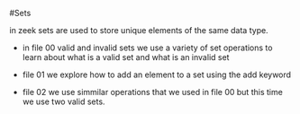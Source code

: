 #Sets

in zeek sets are used to store unique elements of the same data type.

* in file 00 valid and invalid sets we use a variety of set operations to learn about what is a valid set and what is an invalid set 

* file 01 we explore how to add an element to a set using the add keyword

* file 02 we use simmilar operations that we used in file 00 but this time we use two valid sets. 
